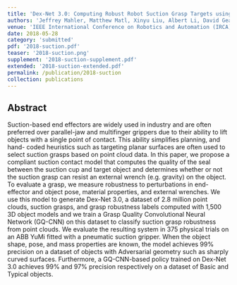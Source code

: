```yaml
---
title: 'Dex-Net 3.0: Computing Robust Robot Suction Grasp Targets using a New Analytic Model and Deep Learning'
authors: 'Jeffrey Mahler, Matthew Matl, Xinyu Liu, Albert Li, David Gealy, Ken Goldberg'
venue: 'IEEE International Conference on Robotics and Automation (IRCA)'
date: 2018-05-28
category: 'submitted'
pdf: '2018-suction.pdf'
teaser: '2018-suction.png'
supplement: '2018-suction-supplement.pdf'
extended: '2018-suction-extended.pdf'
permalink: /publication/2018-suction
collection: publications
---
```


Abstract
-------
Suction-based end effectors are widely used in industry and are often preferred over parallel-jaw and multifinger grippers due to their ability to lift objects with a single point of contact. This ability simplifies planning, and hand- coded heuristics such as targeting planar surfaces are often used to select suction grasps based on point cloud data. In this paper, we propose a compliant suction contact model that computes the quality of the seal between the suction cup and target object and determines whether or not the suction grasp can resist an external wrench (e.g. gravity) on the object. To evaluate a grasp, we measure robustness to perturbations in end-effector and object pose, material properties, and external wrenches. We use this model to generate Dex-Net 3.0, a dataset of 2.8 million point clouds, suction grasps, and grasp robustness labels computed with 1,500 3D object models and we train a Grasp Quality Convolutional Neural Network (GQ-CNN) on this dataset to classify suction grasp robustness from point clouds. We evaluate the resulting system in 375 physical trials on an ABB YuMi fitted with a pneumatic suction gripper. When the object shape, pose, and mass properties are known, the model achieves 99% precision on a dataset of objects with Adversarial geometry such as sharply curved surfaces. Furthermore, a GQ-CNN-based policy trained on Dex-Net 3.0 achieves 99% and 97% precision respectively on a dataset of Basic and Typical objects.
